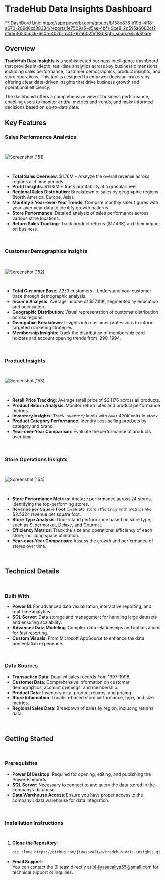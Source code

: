 # TradeHub Data Insights Dashboard

** DashBord Link: https://app.powerbi.com/groups/b158e878-b19d-4ff8-a670-209d8cd88334/reports/fe7509a5-d5ae-4bf1-9ce8-2d595a6082cf?ctid=365d5d36-6c0a-407b-ac40-67a602fef88b&pbi_source=linkShare


## Overview
**TradeHub Data Insights** is a sophisticated business intelligence dashboard that provides in-depth, real-time analytics across key business dimensions, including sales performance, customer demographics, product insights, and store operations. This tool is designed to empower decision-makers by offering clear, data-driven insights that drive business growth and operational efficiency.

The dashboard offers a comprehensive view of business performance, enabling users to monitor critical metrics and trends, and make informed decisions based on up-to-date data.


## Key Features

### Sales Performance Analytics

<br>

![Screenshot (151)](https://github.com/user-attachments/assets/486fa9f4-96f2-412e-91e8-8a1233c306df)


<br>

- **Total Sales Overview**: $1.76M – Analyze the overall revenue across regions and time periods.
- **Profit Insights**: $1.05M – Track profitability at a granular level.
- **Regional Sales Distribution**: Breakdown of sales by geographic regions (North America, Europe, Asia).
- **Monthly & Year-over-Year Trends**: Compare monthly sales figures with year-over-year data to identify growth patterns.
- **Store Performance**: Detailed analysis of sales performance across various store locations.
- **Return Sales Tracking**: Track product returns ($17.43K) and their impact on business.

<br>

### Customer Demographics Insights

<br>

![Screenshot (152)](https://github.com/user-attachments/assets/59a5ff94-b810-4092-818e-ebb7cbd30003)

<br>

- **Total Customer Base**: 7,359 customers – Understand your customer base through demographic analysis.
- **Income Analysis**: Average income of $57.81K, segmented by education and occupation.
- **Geographic Distribution**: Visual representation of customer distribution across regions.
- **Occupation Breakdown**: Insights into customer professions to inform targeted marketing strategies.
- **Membership Insights**: Track the distribution of membership card holders and account opening trends from 1990-1994.

<br>

### Product Insights

<br>

![Screenshot (153)](https://github.com/user-attachments/assets/3194e34f-5d99-41ec-8bec-ce5d9229071a)


<br>

- **Retail Price Tracking**: Average retail price of $2.1176 across all products.
- **Product Return Analysis**: Monitor return rates and product performance metrics.
- **Inventory Insights**: Track inventory levels with over 420K units in stock.
- **Product Category Performance**: Identify best-selling products by category and brand.
- **Year-over-Year Comparison**: Evaluate the performance of products over time.

<br>

### Store Operations Insights

<br>

![Screenshot (154)](https://github.com/user-attachments/assets/ab0dce53-4d08-46ed-9601-9002a6ab65a6)

<br>

- **Store Performance Metrics**: Analyze performance across 24 stores, identifying the top-performing stores.
- **Revenue per Square Foot**: Evaluate store efficiency with metrics like $2.5324 revenue per square foot.
- **Store Type Analysis**: Understand performance based on store type, such as Supermarket, Deluxe, and Gourmet.
- **Efficiency Metrics**: Track the size and operational efficiency of each store, including space utilization.
- **Year-over-Year Comparison**: Assess the growth and performance of stores over time.

<br>

## Technical Details

<br>

### Built With
- **Power BI**: For advanced data visualization, interactive reporting, and real-time analytics.
- **SQL Server**: Data storage and management for handling large datasets and ensuring scalability.
- **Advanced Data Modeling**: Complex data relationships and optimizations for fast reporting.
- **Custom Visuals**: From Microsoft AppSource to enhance the data presentation experience.

<br>

### Data Sources
- **Transaction Data**: Detailed sales records from 1997-1998.
- **Customer Data**: Comprehensive information on customer demographics, account openings, and membership.
- **Product Data**: Inventory data, product returns, and pricing.
- **Store Information**: Location-based store performance, type, and size metrics.
- **Regional Sales Data**: Breakdown of sales by region, including returns data.

<br>

## Getting Started

<br>

### Prerequisites
- **Power BI Desktop**: Required for opening, editing, and publishing the Power BI reports.
- **SQL Server**: Necessary to connect to and query the data stored in the company’s database.
- **Data Warehouse Access**: Ensure you have proper access to the company’s data warehouse for data integration.

<br>

### Installation Instructions

<br>

1. **Clone the Repository**:  
   ```bash
   git clone https://github.com/jiyasavaliya/tradehub-data-insights.git

- **Email Support**:  
  You can contact the BI team directly at [bi-jiyasavaliya55@gmail.com](mailto:bi-jiyasavaliya55@gmail.com) for technical support or inquiries.
